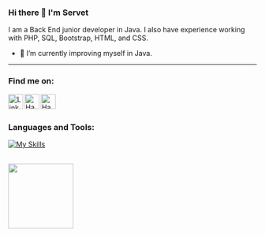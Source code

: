 ### Hi there 👋 I'm Servet

I am a Back End junior developer in Java. I also have experience working with PHP, SQL, Bootstrap, HTML, and CSS.

- 🌱 I’m currently improving myself in Java.

<hr/>


<h3 align="left">Find me on:</h3>

<a href="https://www.linkedin.com/in/servet-arslan/" target="blank"><img align="left" alt="LinkedIn" width="30px" src="https://skillicons.dev/icons?i=linkedin"/></a>
<a href="https://www.hackerrank.com/arslannservett" target="blank"><img align="left" alt="HackerRank" width="30px" src="https://cdn3.iconfinder.com/data/icons/logos-and-brands-adobe/512/160_Hackerrank-512.png"/></a>
<a href="https://www.hackerrank.com/arslannservett" target="blank"><img align="left" alt="HackerRank" width="30px" src="https://skillicons.dev/icons?i=discord"/></a>

<br/><br/>

<h3 align="left">Languages and Tools:</h3>

[![My Skills](https://skillicons.dev/icons?i=java,postgres,mysql,eclipse,idea,php,bootstrap,html,css,git,github,ps&theme=dark)](https://skillicons.dev)

<br/>

<img height="132em" src="https://github-readme-stats.vercel.app/api?username=serveta&&theme=darcula&show_icons=true&hide_border=true" />


